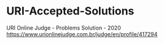 # URI-Accepted-Solutions
URI Online Judge - Problems Solution - 2020    https://www.urionlinejudge.com.br/judge/en/profile/417294
